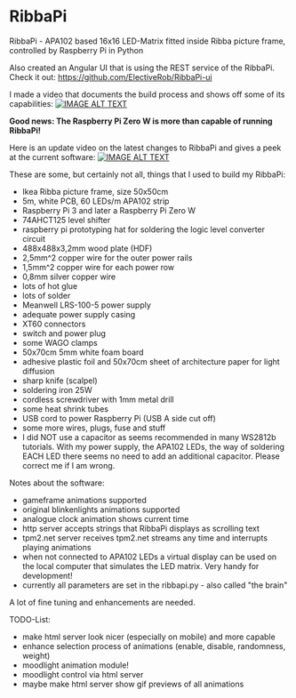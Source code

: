 # RibbaPi
RibbaPi - APA102 based 16x16 LED-Matrix fitted inside Ribba picture frame, controlled by Raspberry Pi in Python

Also created an Angular UI that is using the REST service of the RibbaPi. 
Check it out: https://github.com/ElectiveRob/RibbaPi-ui

I made a video that documents the build process and shows off some of its capabilities:
[![IMAGE ALT TEXT](http://img.youtube.com/vi/UbVjETJd87c/0.jpg)](http://www.youtube.com/watch?v=UbVjETJd87c "RibbaPi - 16x16 APA102 LED matrix build in a Ribba frame controlled by Raspberry Pi with Python")

**Good news: The Raspberry Pi Zero W is more than capable of running RibbaPi!**

Here is an update video on the latest changes to RibbaPi and gives a peek at the current software:
[![IMAGE ALT TEXT](http://img.youtube.com/vi/-xVK28GpX0w/0.jpg)](https://www.youtube.com/watch?v=-xVK28GpX0w "Update on RibbaPi - 16x16 APA102 LED matrix build in a Ribba frame controlled by Raspberry Pi")

These are some, but certainly not all, things that I used to build my RibbaPi:
- Ikea Ribba picture frame, size 50x50cm
- 5m, white PCB, 60 LEDs/m APA102 strip
- Raspberry Pi 3 and later a Raspberry Pi Zero W
- 74AHCT125 level shifter
- raspberry pi prototyping hat for soldering the logic level converter circuit
- 488x488x3,2mm wood plate (HDF)
- 2,5mm^2 copper wire for the outer power rails
- 1,5mm^2 copper wire for each power row
- 0,8mm silver copper wire
- lots of hot glue
- lots of solder
- Meanwell LRS-100-5 power supply
- adequate power supply casing
- XT60 connectors
- switch and power plug
- some WAGO clamps
- 50x70cm 5mm white foam board
- adhesive plastic foil and 50x70cm sheet of architecture paper for light diffusion
- sharp knife (scalpel)
- soldering iron 25W
- cordless screwdriver with 1mm metal drill
- some heat shrink tubes
- USB cord to power Raspberry Pi (USB A side cut off)
- some more wires, plugs, fuse and stuff
- I did NOT use a capacitor as seems recommended in many WS2812b tutorials. With my power supply, the APA102 LEDs, the way of soldering EACH LED there seems no need to add an additional capacitor. Please correct me if I am wrong.

Notes about the software:
- gameframe animations supported
- original blinkenlights animations supported
- analogue clock animation shows current time
- http server accepts strings that RibbaPi displays as scrolling text
- tpm2.net server receives tpm2.net streams any time and interrupts playing animations
- when not connected to APA102 LEDs a virtual display can be used on the local computer that simulates the LED matrix. Very handy for development!
- currently all parameters are set in the ribbapi.py - also called "the brain"

A lot of fine tuning and enhancements are needed.

TODO-List:
- make html server look nicer (especially on mobile) and more capable
- enhance selection process of animations (enable, disable, randomness, weight)
- moodlight animation module!
- moodlight control via html server
- maybe make html server show gif previews of all animations
